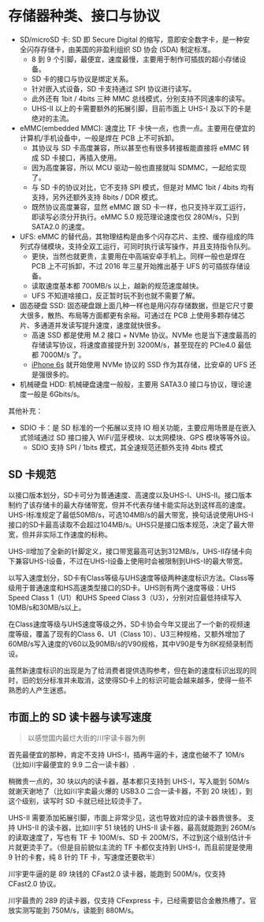 # 存储器种类、接口与协议

- SD/microSD 卡: SD 即 Secure Digital 的缩写，意即安全数字卡，是一种安全闪存存储卡，由美国的非盈利组织 SD 协会 (SDA) 制定标准。
  - 8 到 9 个引脚，最便宜，速度最慢，主要用于制作可插拔的超小存储设备。
  - SD 卡的接口与协议是绑定关系。
  - 针对嵌入式设备，SD 卡支持通过 SPI 协议进行读写。
  - 此外还有 1bit / 4bits 三种 MMC 总线模式，分别支持不同速率的读写。
  - UHS-II 以上的卡需要额外的拓展引脚，目前市面上 UHS-I 及以下的卡是绝对的主流。
- eMMC(embedded MMC): 速度比 TF 卡快一点，也贵一点。主要用在便宜的计算机/手机设备中，一般是焊在 PCB 上不可拆卸。
  - 其协议与 SD 卡高度兼容，所以甚至也有很多转接板能直接将 eMMC 转成 SD 卡接口，再插入使用。
  - 因为高度兼容，所以 MCU 驱动一般也直接就叫 SDMMC，一起给实现了。
  - 与 SD 卡的协议对比，它不支持 SPI 模式，但是对 MMC 1bit / 4bits 均有支持，另外还额外支持 8bits / DDR 模式。
  - 既然协议高度兼容，显然 eMMC 跟 SD 卡一样，也只支持半双工运行，即读写必须分开执行。eMMC 5.0 规范理论速度也仅 280M/s，只到 SATA2.0 的速度。
- UFS: eMMC 的替代品，其物理结构是由多个闪存芯片、主控、缓存组成的阵列式存储模块，支持全双工运行，可同时执行读写操作，并且支持指令队列。
  - 更快，当然也就更贵，主要用在中高端安卓手机上。同样一般也是焊在 PCB 上不可拆卸，不过 2016 年三星开始推出基于 UFS 的可插拔存储设备。
  - 读取速度基本都 700MB/s 以上，越新的规范速度越快。
  - UFS 不知道啥接口，反正暂时玩不到也就不需要了解。
- 固态硬盘 SSD: 固态硬盘跟上面几种一样也是用闪存存储数据，但是它尺寸要大很多，散热、布局等方面都更有余裕。可通过在 PCB 上使用多颗存储芯片、多通道并发读写提升速度，速度就快很多。
  - 高速 SSD 都是使用 M.2 接口 + NVMe 协议。NVMe 也是当下速度最高的存储读写协议，将速度直接提升到 3200M/s，甚至现在的 PCIe4.0 最低都 7000M/s 了。
  - [iPhone 6s](https://www.zhihu.com/question/36051124) 就开始使用 NVMe 协议的 SSD 作为其存储，比安卓的 UFS 还是强很多的。
- 机械硬盘 HDD: 机械硬盘速度一般般，主要用 SATA3.0 接口与协议，理论速度一般是 6Gbits/s。


其他补充：

- SDIO 卡：是 SD 标准的一个拓展以支持 IO 相关功能，主要应用场景是在嵌入式领域通过 SD 接口接入 WiFi/蓝牙模块、以太网模块、GPS 模块等等外设。
  - SDIO 支持 SPI / 1bits 模式，其全速规范还额外支持 4bits 模式

## SD 卡规范

以接口版本划分，SD卡可分为普通速度、高速度以及UHS-I、UHS-II。接口版本制约了该存储卡的最大存储带宽，但并不代表存储卡能实际达到这样高的速度。UHS-I标准规定了最低50MB/s，可选104MB/s的最大带宽，换句话说使用UHS-I接口的SD卡最高读取不会超过104MB/s。UHS只是接口版本规范，决定了最大带宽，但并非实际工作速度的标称。

UHS-II增加了全新的针脚定义，接口带宽最高可达到312MB/s，UHS-II存储卡向下兼容UHS-I设备，不过在UHS-I设备上使用时会被限制到UHS-I的最大带宽。

以写入速度划分，SD卡有Class等级与UHS速度等级两种速度标识方法。Class等级用于普通速度和HS高速类型接口的SD卡。UHS则有两个速度等级：UHS Speed Class 1（U1）和UHS Speed Class 3（U3），分别对应最低持续写入10MB/s和30MB/s以上。

在Class速度等级与UHS速度等级之外，SD卡协会今年又提出了一个新的视频速度等级，覆盖了现有的Class 6、U1（Class 10）、U3三种规格，又额外增加了60MB/s写入速度的V60以及90MB/s的V90规格，其中V90是专为8K视频录制而设。

虽然新速度标识的出现是为了给消费者提供选购参考，但在新的速度标识出现的同时，旧的划分标准并未取消，这使得SD卡上的标识可能会越来越多，使得一些不熟悉的人产生迷惑。


## 市面上的 SD 读卡器与读写速度

>以感觉国内最烂大街的川宇读卡器为例

首先最便宜的那种，肯定不支持 UHS-I，插再牛逼的卡，速度也破不了 10M/s（比如川宇最便宜的 9.9 二合一读卡器）.

稍微贵一点的，30 块以内的读卡器，基本都只支持到 UHS-I，写入能到 50M/s 就谢天谢地了（比如川宇卖最火爆的 USB3.0 二合一读卡器，不到 20 块钱），到这个级别，读写时 SD 卡就已经比较烫手了。

UHS-II 需要添加拓展引脚，市面上非常少见，这也导致对应的读卡器贵很多。
支持 UHS-II 的读卡器，比如川宇 51 块钱的 UHS-II 读卡器，最高就能跑到 260M/s 的读取速度了，写也有 TF 卡 100M/s、SD 卡 200M/S，不过到这个级别估计卡片就更烫手了。（但是目前貌似主流的 TF 卡都仅支持到 UHS-I，而且前提是使用 9 针的卡套，纯 8 针的 TF 卡，写速度还要砍半）

川宇更牛逼的是 89 块钱的 CFast2.0 读卡器，能跑到 500M/s，仅支持 CFast2.0 协议。

川宇最贵的 289 的读卡器，仅支持 CFexpress 卡，已经需要铝合金散热槽了。官放实测写能到 750M/s，读能到 880M/s。


